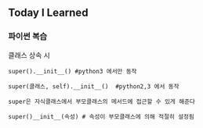## Today I Learned
### 파이썬 복습
클래스 상속 시
```
super().__init__() #python3 에서만 동작

super(클래스, self).__init__()  #python2,3 에서 동작

super은 자식클래스에서 부모클래스의 메서드에 접근할 수 있게 해준다

super()__init__(속성) # 속성이 부모클래스에 의해 적절히 설정됨
```
